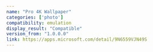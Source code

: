 ```yaml
---
name: "Pro 4K Wallpaper"
categories: ['photo']
compatibility: emulation
display_result: "Compatible"
version_from: "1.0.0.0"
link: https://apps.microsoft.com/detail/9N6559VJN49S
---
```

